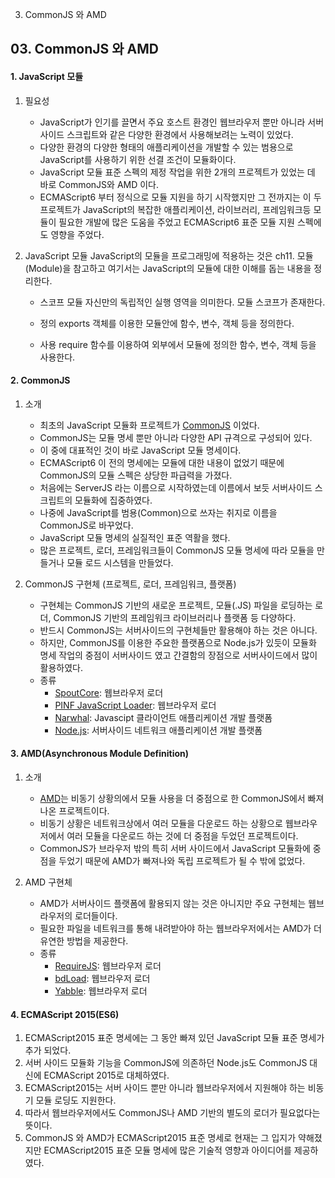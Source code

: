03. CommonJS 와 AMD

## 03. CommonJS 와 AMD

#### 1. JavaScript 모듈
1. 필요성
   + JavaScript가 인기를 끌면서 주요 호스트 환경인 웹브라우저 뿐만 아니라 서버사이드 스크립트와 같은 다양한 환경에서 사용해보려는 노력이 있었다.
   + 다양한 환경의 다양한 형태의 애플리케이션을 개발할 수 있는 범용으로 JavaScript를 사용하기 위한 선결 조건이 모듈화이다.
   + JavaScript 모듈 표준 스펙의 제정 작업을 위한 2개의 프로젝트가 있었는 데 바로 CommonJS와 AMD 이다.
   + ECMAScript6 부터 정식으로 모듈 지원을 하기 시작했지만 그 전까지는 이 두 프로젝트가 JavaScript의 복잡한 애플리케이션, 라이브러리, 프레임워크등 모듈이 필요한 개발에 많은 도움을 주었고 ECMAScript6 표준 모듈 지원 스펙에도 영향을 주었다.

2. JavaScript 모듈
   JavaScript의 모듈을 프로그래밍에 적용하는 것은 ch11. 모듈(Module)을 참고하고 여기서는 JavaScript의 모듈에 대한 이해를 돕는 내용을 정리한다.
   + 스코프
     모듈 자신만의 독립적인 실행 영역을 의미한다. 모듈 스코프가 존재한다.

   + 정의
     exports 객체를 이용한 모듈안에 함수, 변수, 객체 등을 정의한다.

   + 사용
     require 함수를 이용하여 외부에서 모듈에 정의한 함수, 변수, 객체 등을 사용한다.

   
#### 2. CommonJS
1. 소개
   + 최초의 JavaScript 모듈화 프로젝트가 [CommonJS](http://www.commonjs.org/) 이었다.
   + CommonJS는 모듈 명세 뿐만 아니라 다양한 API 규격으로 구성되어 있다. 
   + 이 중에 대표적인 것이 바로 JavaScript 모듈 명세이다. 
   + ECMAScript6 이 전의 명세에는 모듈에 대한 내용이 없었기 때문에 CommonJS의 모듈 스펙은 상당한 파급력을 가졌다.
   + 처음에는 ServerJS 라는 이름으로 시작하였는데 이름에서 보듯 서버사이드 스크립트의 모듈화에 집중하였다.
   + 나중에 JavaScript를 범용(Common)으로 쓰자는 취지로 이름을 CommonJS로 바꾸었다. 
   + JavaScript 모듈 명세의 실질적인 표준 역활을 했다.
   + 많은 프로젝트, 로더, 프레임워크들이 CommonJS 모듈 명세에 따라 모듈을 만들거나 모듈 로드 시스템을 만들었다.

2. CommonJS 구현체 (프로젝트, 로더, 프레임워크, 플랫폼)
   + 구현체는 CommonJS 기반의 새로운 프로젝트, 모듈(.JS) 파일을 로딩하는 로더, CommonJS 기반의 프레임워크 라이브러리나 플랫폼 등 다양하다.
   + 반드시 CommonJS는 서버사이드의 구현체들만 활용해야 하는 것은 아니다.
   + 하지만, CommonJS를 이용한 주요한 플랫폼으로 Node.js가 있듯이 모듈화 명세 작업의 중점이 서버사이드 였고 간결함의 장점으로 서버사이드에서 많이 활용하였다.
   + 종류
     - [SpoutCore](https://sproutcore.com/): 웹브라우저 로더
     - [PINF JavaScript Loader](https://github.com/pinf/loader-js): 웹브라우저 로더
     - [Narwhal](https://github.com/tlrobinson/narwhal): Javascipt 클라이언트 애플리케이션 개발 플랫폼
     - [Node.js](http://nodejs.org): 서버사이드 네트워크 애플리케이션 개발  플랫폼

#### 3. AMD(Asynchronous Module Definition)
1. 소개
   + [AMD](https://github.com/amdjs)는 비동기 상황의에서 모듈 사용을 더 중점으로 한 CommonJS에서 빠져 나온 프로젝트이다.
   + 비동기 상황은 네트워크상에서 여러 모듈을 다운로드 하는 상황으로 웹브라우저에서 여러 모듈을 다운로드 하는 것에 더 중점을 두었던 프로젝트이다.
   + CommonJS가 브라우저 밖의 특히 서버 사이드에서 JavaScript 모듈화에 중점을 두었기 때문에 AMD가 빠져나와 독립 프로젝트가 될 수 밖에 없었다.

2. AMD 구현체
   + AMD가 서버사이드 플랫폼에 활용되지 않는 것은 아니지만 주요 구현체는 웹브라우저의 로더들이다.
   + 필요한 파일을 네트워크를 통해 내려받아야 하는 웹브라우저에서는 AMD가 더 유연한 방법을 제공한다.
   + 종류
     - [RequireJS](http://requirejs.org/): 웹브라우저 로더
     - [bdLoad](http://bdframework.org/bdLoad/): 웹브라우저 로더
     - [Yabble](http://github.com/jbrantly/yabble): 웹브라우저 로더

#### 4. ECMAScript 2015(ES6)
1. ECMAScript2015 표준 명세에는 그 동안 빠져 있던 JavaScript 모듈 표준 명세가 추가 되었다.
2. 서버 사이드 모듈화 기능을 CommonJS에 의존하던 Node.js도 CommonJS 대신에 ECMAScript 2015로 대체하였다.
3. ECMAScript2015는 서버 사이드 뿐만 아니라 웹브라우저에서 지원해야 하는 비동기 모듈 로딩도 지원한다.
4. 따라서 웹브라우저에서도 CommonJS나 AMD 기반의 별도의 로더가 필요없다는 뜻이다.
5. CommonJS 와 AMD가 ECMAScript2015 표준 명세로 현재는 그 입지가 약해졌지만 ECMAScript2015 표준 모듈 명세에 많은 기술적 영향과 아이디어를 제공하였다.